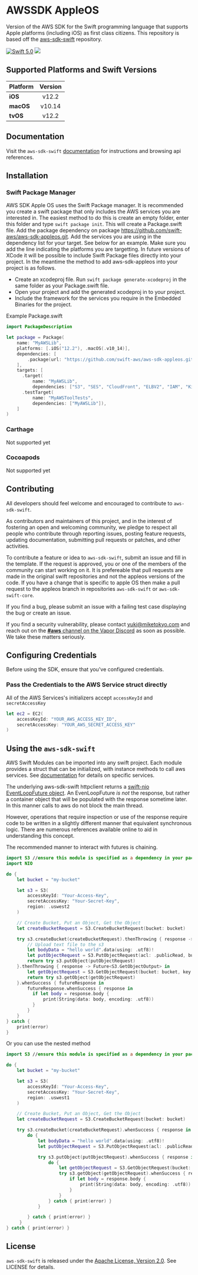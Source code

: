 # AWSSDK AppleOS

Version of the AWS SDK for the Swift programming language that supports Apple platforms (including iOS) as first class citizens. This repository is based off the [aws-sdk-swift](https://github.com/swift-aws/aws-sdk-swift/) repository.

[<img src="http://img.shields.io/badge/swift-5.0-brightgreen.svg" alt="Swift 5.0" />](https://swift.org)
[<img src="https://travis-ci.org/swift-aws/aws-sdk-appleos.svg?branch=master">](https://travis-ci.org/swift-aws/aws-sdk-appleos)


## Supported Platforms and Swift Versions

| **Platform** | **Version** |
|---|:---:|
|**iOS**        | v12.2 |
|**macOS** | v10.14 |
|**tvOS** | v12.2 |

## Documentation

Visit the `aws-sdk-swift` [documentation](http://htmlpreview.github.io/?https://github.com/swift-aws/aws-sdk-swift/gh-pages/index.html) for instructions and browsing api references.

## Installation

### Swift Package Manager

AWS SDK Apple OS uses the Swift Package manager. It is recommended you create a swift package that only includes the AWS services you are interested in. The easiest method to do this is create an empty folder, enter this folder and type ```swift package init```. This will create a Package.swift file. Add the package dependency on package https://github.com/swift-aws/aws-sdk-appleos.git. Add the services you are using in the dependency list for your target. See below for an example. Make sure you add the line indicating the platforms you are targetting. In future versions of XCode it will be possible to include Swift Package files directly into your project. In the meantime the method to add aws-sdk-appleos into your project is as follows.
- Create an xcodeproj file. Run ```swift package generate-xcodeproj``` in the same folder as your Package.swift file.
- Open your project and add the generated xcodeproj in to your project.
- Include the framework for the services you require in the Embedded Binaries for the project.

Example Package.swift

```swift
import PackageDescription

let package = Package(
    name: "MyAWSLib",
    platforms: [.iOS("12.2"), .macOS(.v10_14)],
    dependencies: [
        .package(url: "https://github.com/swift-aws/aws-sdk-appleos.git", from: "0.1.0")
    ],
    targets: [
      .target(
          name: "MyAWSLib",
          dependencies: ["S3", "SES", "CloudFront", "ELBV2", "IAM", "Kinesis"]),
      .testTarget(
          name: "MyAWSToolTests",
          dependencies: ["MyAWSLib"]),
    ]
)
```

### Carthage
Not supported yet

### Cocoapods
Not supported yet

## Contributing

All developers should feel welcome and encouraged to contribute to `aws-sdk-swift`. 

As contributors and maintainers of this project, and in the interest of fostering an open and welcoming community, we pledge to respect all people who contribute through reporting issues, posting feature requests, updating documentation, submitting pull requests or patches, and other activities.

To contribute a feature or idea to `aws-sdk-swift`, submit an issue and fill in the template. If the request is approved, you or one of the members of the community can start working on it. It is prefereable that pull requests are made in the original swift repositories and not the appleos versions of the code. If you have a change that is specific to apple OS then make a pull request to the appleos branch in repositories `aws-sdk-swift` or `aws-sdk-swift-core`.  

If you find a bug, please submit an issue with a failing test case displaying the bug or create an issue.

If you find a security vulnerability, please contact <yuki@miketokyo.com> and reach out on the [**#aws** channel on the Vapor Discord](https://discordapp.com/channels/431917998102675485/472522745067077632) as soon as possible. We take these matters seriously.

## Configuring Credentials

Before using the SDK, ensure that you've configured credentials.

### Pass the Credentials to the AWS Service struct directly

All of the AWS Services's initializers accept `accessKeyId` and `secretAccessKey`

```swift
let ec2 = EC2(
    accessKeyId: "YOUR_AWS_ACCESS_KEY_ID",
    secretAccessKey: "YOUR_AWS_SECRET_ACCESS_KEY"
)
```

## Using the `aws-sdk-swift`

AWS Swift Modules can be imported into any swift project. Each module provides a struct that can be initialized, with instance methods to call aws services. See [documentation](http://htmlpreview.github.io/?https://github.com/swift-aws/aws-sdk-swift/gh-pages/index.html) for details on specific services.

The underlying aws-sdk-swift httpclient returns a [swift-nio EventLoopFuture object](https://apple.github.io/swift-nio/docs/current/NIO/Classes/EventLoopFuture.html). An EvenLoopFuture _is not_ the response, but rather a container object that will be populated with the response sometime later. In this manner calls to aws do not block the main thread.

However, operations that require inspection or use of the response require code to be written in a slightly different manner that equivalent synchronous logic. There are numerous references available online to aid in understanding this concept.

The recommended manner to interact with futures is chaining.

```swift
import S3 //ensure this module is specified as a dependency in your package.swift
import NIO

do {
    let bucket = "my-bucket"

    let s3 = S3(
        accessKeyId: "Your-Access-Key",
        secretAccessKey: "Your-Secret-Key",
        region: .uswest2
    )

    // Create Bucket, Put an Object, Get the Object
    let createBucketRequest = S3.CreateBucketRequest(bucket: bucket)

    try s3.createBucket(createBucketRequest).thenThrowing { response -> Future<S3.PutObjectOutput> in
        // Upload text file to the s3
        let bodyData = "hello world".data(using: .utf8)!
        let putObjectRequest = S3.PutObjectRequest(acl: .publicRead, bucket: bucket, contentLength: Int64(bodyData.count), body: bodyData, key: "hello.txt")
        return try s3.putObject(putObjectRequest)
    }.thenThrowing { response -> Future<S3.GetObjectOutput> in
        let getObjectRequest = S3.GetObjectRequest(bucket: bucket, key: "hello.txt")
        return try s3.getObject(getObjectRequest)
    }.whenSuccess { futureResponse in
        futureResponse.whenSuccess { response in
          if let body = response.body {
              print(String(data: body, encoding: .utf8))
          }
        }
    }
} catch {
    print(error)
}
```

Or you can use the nested method


```swift
import S3 //ensure this module is specified as a dependency in your package.swift

do {
    let bucket = "my-bucket"

    let s3 = S3(
        accessKeyId: "Your-Access-Key",
        secretAccessKey: "Your-Secret-Key",
        region: .uswest1
    )

    // Create Bucket, Put an Object, Get the Object
    let createBucketRequest = S3.CreateBucketRequest(bucket: bucket)

    try s3.createBucket(createBucketRequest).whenSuccess { response in
        do {
            let bodyData = "hello world".data(using: .utf8)!
            let putObjectRequest = S3.PutObjectRequest(acl: .publicRead, key: "hello.txt", body: bodyData, contentLength: Int64(bodyData.count), bucket: bucket)

            try s3.putObject(putObjectRequest).whenSuccess { response in
                do {
                    let getObjectRequest = S3.GetObjectRequest(bucket: bucket, key: "hello.txt")
                    try s3.getObject(getObjectRequest).whenSuccess { response in
                        if let body = response.body {
                            print(String(data: body, encoding: .utf8))
                        }
                    }
                } catch { print(error) }
            }

        } catch { print(error) }
     }
} catch { print(error) }
```
## License
`aws-sdk-swift` is released under the [Apache License, Version 2.0](http://www.apache.org/licenses/LICENSE-2.0). See LICENSE for details.
